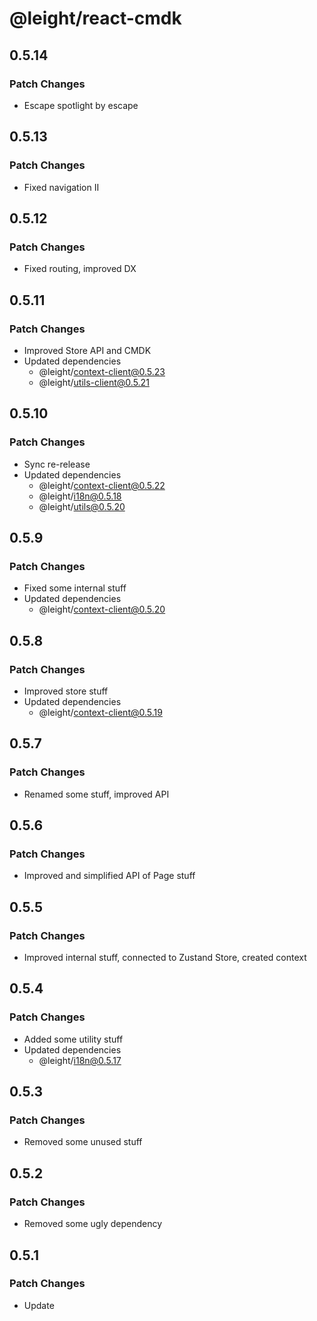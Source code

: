# @leight/react-cmdk

## 0.5.14

### Patch Changes

- Escape spotlight by escape

## 0.5.13

### Patch Changes

- Fixed navigation II

## 0.5.12

### Patch Changes

- Fixed routing, improved DX

## 0.5.11

### Patch Changes

- Improved Store API and CMDK
- Updated dependencies
    - @leight/context-client@0.5.23
    - @leight/utils-client@0.5.21

## 0.5.10

### Patch Changes

- Sync re-release
- Updated dependencies
    - @leight/context-client@0.5.22
    - @leight/i18n@0.5.18
    - @leight/utils@0.5.20

## 0.5.9

### Patch Changes

- Fixed some internal stuff
- Updated dependencies
    - @leight/context-client@0.5.20

## 0.5.8

### Patch Changes

- Improved store stuff
- Updated dependencies
    - @leight/context-client@0.5.19

## 0.5.7

### Patch Changes

- Renamed some stuff, improved API

## 0.5.6

### Patch Changes

- Improved and simplified API of Page stuff

## 0.5.5

### Patch Changes

- Improved internal stuff, connected to Zustand Store, created context

## 0.5.4

### Patch Changes

- Added some utility stuff
- Updated dependencies
    - @leight/i18n@0.5.17

## 0.5.3

### Patch Changes

- Removed some unused stuff

## 0.5.2

### Patch Changes

- Removed some ugly dependency

## 0.5.1

### Patch Changes

- Update
